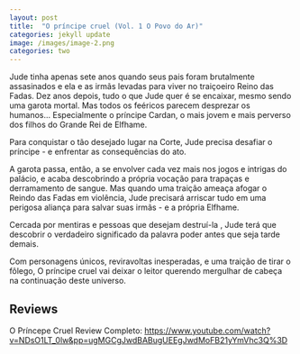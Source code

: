 ```yaml
---
layout: post
title:  "O príncipe cruel (Vol. 1 O Povo do Ar)"
categories: jekyll update
image: /images/image-2.png
categories: two
---
```


Jude tinha apenas sete anos quando seus pais foram brutalmente assasinados e ela e as irmãs levadas para viver no traiçoeiro Reino das Fadas. Dez anos depois, tudo o que Jude quer é se encaixar, mesmo sendo uma garota mortal. Mas todos os feéricos parecem desprezar os humanos... Especialmente o príncipe Cardan, o mais jovem e mais perverso dos filhos do Grande Rei de Elfhame.

Para conquistar o tão desejado lugar na Corte, Jude precisa desafiar o príncipe - e enfrentar as consequências do ato.

A garota passa, então, a se envolver cada vez mais nos jogos e intrigas do palácio, e acaba descobrindo a própria vocação para trapaças e derramamento de sangue. Mas quando uma traição ameaça afogar o Reindo das Fadas em violência, Jude precisará arriscar tudo em uma perigosa aliança para salvar suas irmãs - e a própria Elfhame.

Cercada por mentiras e pessoas que desejam destruí-la , Jude terá que descobrir o verdadeiro significado da palavra poder antes que seja tarde demais.

Com personagens únicos, reviravoltas inesperadas, e uma traição de tirar o fôlego, O príncipe cruel vai deixar o leitor querendo mergulhar de cabeça na continuação deste universo.



## Reviews

O Príncepe Cruel Review Completo: https://www.youtube.com/watch?v=NDsO1LT_0lw&pp=ugMGCgJwdBABugUEEgJwdMoFB21yYmVhc3Q%3D